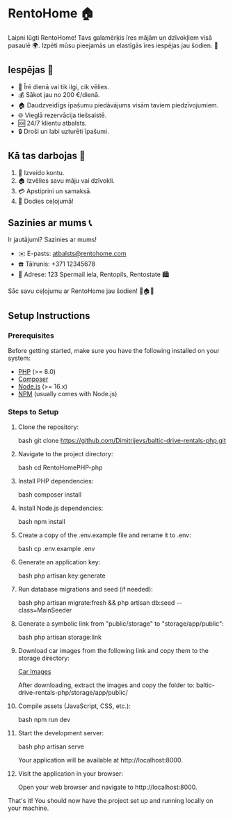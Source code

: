 # RentoHome 🏠

Laipni lūgti RentoHome! Tavs galamērķis īres mājām un dzīvokļiem visā pasaulē 🌍. Izpēti mūsu pieejamās un elastīgās īres iespējas jau šodien. 🚀

## Iespējas 🌟
- 📅 Īrē dienā vai tik ilgi, cik vēlies.
- 💰 Sākot jau no 200 €/dienā.
- 🏠 Daudzveidīgs īpašumu piedāvājums visām taviem piedzīvojumiem.
- 🌐 Vieglā rezervācija tiešsaistē.
- 🆘 24/7 klientu atbalsts.
- 🔒 Droši un labi uzturēti īpašumi.

## Kā tas darbojas 🚀
1. 📝 Izveido kontu.
2. 🏠 Izvēlies savu māju vai dzīvokli.
3. 💳 Apstiprini un samaksā.
4. 🏁 Dodies ceļojumā!

## Sazinies ar mums 📞
Ir jautājumi? Sazinies ar mums!
- ✉️ E-pasts: [atbalsts@rentohome.com](mailto:atbalsts@rentohome.com)
- ☎️ Tālrunis: +371 12345678
- 📍 Adrese: 123 Spermail iela, Rentopils, Rentostate 🏙

Sāc savu ceļojumu ar RentoHome jau šodien! 🌟🏠💼

## Setup Instructions

### Prerequisites

Before getting started, make sure you have the following installed on your system:

- [PHP](https://www.php.net/) (>= 8.0)
- [Composer](https://getcomposer.org/)
- [Node.js](https://nodejs.org/) (>= 16.x)
- [NPM](https://www.npmjs.com/) (usually comes with Node.js)

### Steps to Setup

1. Clone the repository:

    bash
    git clone https://github.com/Dimitrijevs/baltic-drive-rentals-php.git
    

2. Navigate to the project directory:

    bash
    cd RentoHomePHP-php
    

3. Install PHP dependencies:

    bash
    composer install
    

4. Install Node.js dependencies:

    bash
    npm install
    

5. Create a copy of the .env.example file and rename it to .env:

    bash
    cp .env.example .env
    

6. Generate an application key:

    bash
    php artisan key:generate
    

7. Run database migrations and seed (if needed):

    bash
    php artisan migrate:fresh && php artisan db:seed --class=MainSeeder
    

8. Generate a symbolic link from "public/storage" to "storage/app/public":

    bash
    php artisan storage:link
    

9. Download car images from the following link and copy them to the storage directory:

    [Car Images](https://drive.google.com/drive/folders/1pshFUYUZQtL1rWHarsRaohzd6HTDpq_1?usp=sharing)

    After downloading, extract the images and copy the folder to: baltic-drive-rentals-php/storage/app/public/

10. Compile assets (JavaScript, CSS, etc.):

    bash
    npm run dev
    

11. Start the development server:

    bash
    php artisan serve
    

    Your application will be available at http://localhost:8000.

12. Visit the application in your browser:

    Open your web browser and navigate to http://localhost:8000.

That's it! You should now have the project set up and running locally on your machine.
